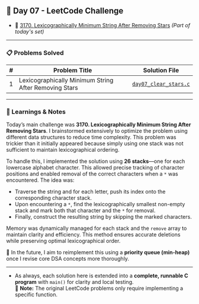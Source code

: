 ## 🚀 Day 07 - LeetCode Challenge

- 🔗 [3170. Lexicographically Minimum String After Removing Stars](https://leetcode.com/problems/lexicographically-minimum-string-after-removing-stars/) *(Part of today's set)*

---

### 📋 Problems Solved

| # | Problem Title | Solution File |
|---|---------------|----------------|
| 1 | Lexicographically Minimum String After Removing Stars | [`day07_clear_stars.c`](day07_clear_stars.c) |

---

### 🧠 Learnings & Notes

Today’s main challenge was **3170. Lexicographically Minimum String After Removing Stars**. I brainstormed extensively to optimize the problem using different data structures to reduce time complexity. This problem was trickier than it initially appeared because simply using one stack was not sufficient to maintain lexicographical ordering.

To handle this, I implemented the solution using **26 stacks**—one for each lowercase alphabet character. This allowed precise tracking of character positions and enabled removal of the correct characters when a `*` was encountered. The idea was:

- Traverse the string and for each letter, push its index onto the corresponding character stack.
- Upon encountering a `*`, find the lexicographically smallest non-empty stack and mark both that character and the `*` for removal.
- Finally, construct the resulting string by skipping the marked characters.

Memory was dynamically managed for each stack and the `remove` array to maintain clarity and efficiency. This method ensures accurate deletions while preserving optimal lexicographical order.

🔁 In the future, I aim to reimplement this using a **priority queue (min-heap)** once I revise core DSA concepts more thoroughly.

---

- As always, each solution here is extended into a **complete, runnable C program** with `main()` for clarity and local testing.  
📌 **Note:** The original LeetCode problems only require implementing a specific function.


